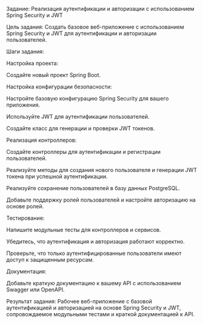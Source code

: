 

Задание: Реализация аутентификации и авторизации с использованием Spring Security и JWT

Цель задания: Создать базовое веб-приложение с использованием Spring Security и JWT для аутентификации и авторизации пользователей.

Шаги задания:

Настройка проекта:

Создайте новый проект Spring Boot.

Настройка конфигурации безопасности:

Настройте базовую конфигурацию Spring Security для вашего приложения.

Используйте JWT для аутентификации пользователей.

Создайте класс для генерации и проверки JWT токенов.

Реализация контроллеров:

Создайте контроллеры для аутентификации и регистрации пользователей.

Реализуйте методы для создания нового пользователя и генерации JWT токена при успешной аутентификации.

Реализуйте сохранение пользователей в базу данных PostgreSQL.

Добавьте поддержку ролей пользователей и настройте авторизацию на основе ролей.

Тестирование:

Напишите модульные тесты для контроллеров и сервисов.

Убедитесь, что аутентификация и авторизация работают корректно.

Проверьте, что только аутентифицированные пользователи имеют доступ к защищенным ресурсам.

Документация:

Добавьте краткую документацию к вашему API с использованием Swagger или OpenAPI.

Результат задания: Рабочее веб-приложение с базовой аутентификацией и авторизацией на основе Spring Security и JWT, сопровождаемое модульными тестами и краткой документацией к API.